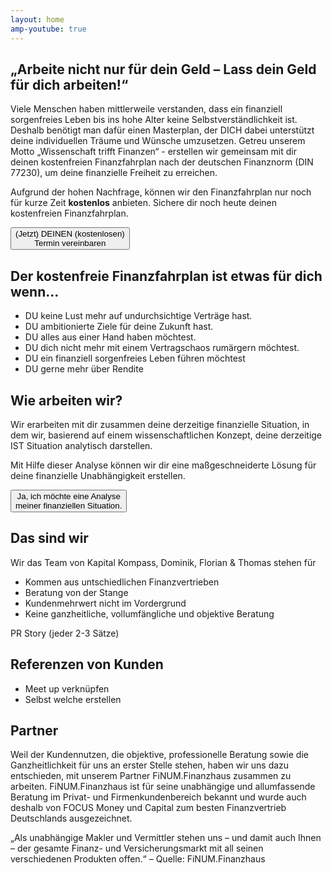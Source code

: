 ```yaml
---
layout: home
amp-youtube: true
---
```


<amp-youtube data-videoid="ysO5Sz_lTso" layout="responsive" width="480" height="270" >
</amp-youtube>

## „Arbeite nicht nur für dein Geld – Lass dein Geld für dich arbeiten!“

Viele Menschen haben mittlerweile verstanden, dass ein finanziell sorgenfreies Leben
bis ins hohe Alter keine Selbstverständlichkeit ist. Deshalb benötigt man dafür einen
Masterplan, der DICH dabei unterstützt deine individuellen Träume und Wünsche
umzusetzen. Getreu unserem Motto „Wissenschaft trifft Finanzen“ - erstellen wir
gemeinsam mit dir deinen kostenfreien Finanzfahrplan nach der deutschen Finanznorm
(DIN 77230), um deine finanzielle Freiheit zu erreichen.

Aufgrund der hohen Nachfrage, können wir den Finanzfahrplan nur noch für kurze Zeit
**kostenlos** anbieten. Sichere dir noch heute deinen kostenfreien Finanzfahrplan.

<div class="flex justify-center">
  <a target="_blank" href="{{ '/contact' | prepend: site.baseurl }}">
      <button class="cta-button">
        (Jetzt) DEINEN (kostenlosen)
        <br>
        Termin vereinbaren
      </button>
  </a>
</div>

<figure class="nm3 mb4 mt4">
  <amp-img width="1311" height="660" alt="Wann startest du, deine eigenen Träume wahr werden zu lassen?" layout="responsive"
           src="{{ 'assets/img/Vorteile.png' | relative_url }}"></amp-img>
</figure>

## Der kostenfreie Finanzfahrplan ist etwas für dich wenn...
- DU keine Lust mehr auf undurchsichtige Verträge hast.
- DU ambitionierte Ziele für deine Zukunft hast.
- DU alles aus einer Hand haben möchtest.
- DU dich nicht mehr mit einem Vertragschaos rumärgern möchtest.
- DU ein finanziell sorgenfreies Leben führen möchtest
- DU gerne mehr über Rendite

## Wie arbeiten wir?
Wir erarbeiten mit dir zusammen deine derzeitige finanzielle Situation, in dem wir,
basierend auf einem wissenschaftlichen Konzept, deine derzeitige IST Situation
analytisch darstellen.

Mit Hilfe dieser Analyse können wir dir eine maßgeschneiderte Lösung für deine
finanzielle Unabhängigkeit erstellen. 

<figure class="nm3 mb4 mt4">
  <amp-img width="1079" height="423" alt="Wann startest du, deine eigenen Träume wahr werden zu lassen?" layout="responsive"
           src="{{ 'assets/img/Arbeiten.png' | relative_url }}"></amp-img>
</figure>


<div class="flex justify-center">
  <a href="{{ '/contact' | prepend: site.baseurl }}">
      <button class="cta-button">
        Ja, ich möchte eine Analyse
        <br>
        meiner finanziellen Situation.
      </button>
  </a>
</div>


## Das sind wir
Wir das Team von Kapital Kompass, Dominik, Florian & Thomas stehen für
- Kommen aus untschiedlichen Finanzvertrieben
- Beratung von der Stange
- Kundenmehrwert nicht im Vordergrund
- Keine ganzheitliche, vollumfängliche und objektive Beratung

PR Story (jeder 2-3 Sätze)

## Referenzen von Kunden
- Meet up verknüpfen
- Selbst welche erstellen

## Partner
Weil der Kundennutzen, die objektive, professionelle Beratung sowie die
Ganzheitlichkeit für uns an erster Stelle stehen, haben wir uns dazu entschieden, mit
unserem Partner FiNUM.Finanzhaus zusammen zu arbeiten.
FiNUM.Finanzhaus ist für seine unabhängige und allumfassende Beratung im Privat- und
Firmenkundenbereich bekannt und wurde auch deshalb von FOCUS Money und Capital
zum besten Finanzvertrieb Deutschlands ausgezeichnet.

„Als unabhängige Makler und Vermittler stehen uns – und damit auch Ihnen –
der gesamte Finanz- und Versicherungsmarkt mit all seinen verschiedenen
Produkten offen.“ – Quelle: FiNUM.Finanzhaus


<div class="flex">
<div style="width: 50%">
<figure>
  <amp-img width="266" height="282" alt="Wann startest du, deine eigenen Träume wahr werden zu lassen?" layout="responsive"
           src="{{ 'assets/img/TEST.jpg' | relative_url }}"></amp-img>
</figure>
</div>
<div style="width: 50%">
<figure>
  <amp-img width="249" height="247" alt="Wann startest du, deine eigenen Träume wahr werden zu lassen?" layout="responsive"
           src="{{ 'assets/img/Capital.png' | relative_url }}"></amp-img>
</figure>
</div>
</div>

<figure class="nm3 mb4 mt4">
  <amp-img width="736" height="289" alt="Wann startest du, deine eigenen Träume wahr werden zu lassen?" layout="responsive"
           src="{{ 'assets/img/Werte.png' | relative_url }}"></amp-img>
</figure>
